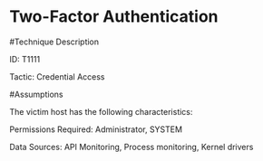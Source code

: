 # Two-Factor Authentication  

#Technique Description

ID: T1111

Tactic: Credential Access

#Assumptions

The victim host has the following characteristics:

Permissions Required: Administrator, SYSTEM

Data Sources: API Monitoring, Process monitoring, Kernel drivers

